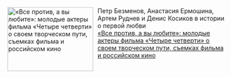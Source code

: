 <!--2025-01-16 11:45:17-->
<div class="yb">
  <div class="rss smaller1 kino_kino"><a href="https://www.kino-teatr.ru/kino/person/1142/" title="«Все против, а вы любите»: молодые актеры фильма «Четыре четверти» о своем творческом пути, съемках фильма и российском кино"><img src="https://www.kino-teatr.ru/person/2/4/1142/poster.jpg" width="196" height="147" align="left" hspace="5" style="margin: 0px 10px 0px 5px" alt="«Все против, а вы любите»: молодые актеры фильма «Четыре четверти» о своем творческом пути, съемках фильма и российском кино"/></a>Петр Безменов, Анастасия Ермошина, Артем Руднев и Денис Косиков в истории о первой любви <br><a class="light" href="https://www.kino-teatr.ru/kino/person/1142/">«Все против, а вы любите»: молодые актеры фильма «Четыре четверти» о своем творческом пути, съемках фильма и российском кино</a></div>
</div>
